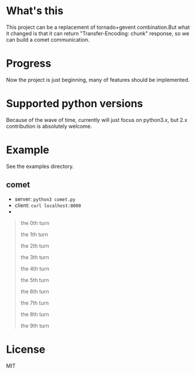 # What's this
This project can be a replacement of tornado+gevent combination.But what it changed is that it can return "Transfer-Encoding: chunk" response, so we can build a comet communication.

# Progress
Now the project is just beginning, many of features should be implemented.

# Supported python versions
Because of the wave of time, currently will just focus on python3.x, but 2.x contribution is absolutely welcome.

# Example
See the examples directory.
## comet
- server: `python3 comet.py`
- client: `curl localhost:8000`
- 
> the 0th turn
>
> the 1th turn
>
> the 2th turn
>
> the 3th turn
>
> the 4th turn
>
> the 5th turn
>
> the 6th turn
>
> the 7th turn
>
> the 8th turn
>
> the 9th turn

# License
MIT
